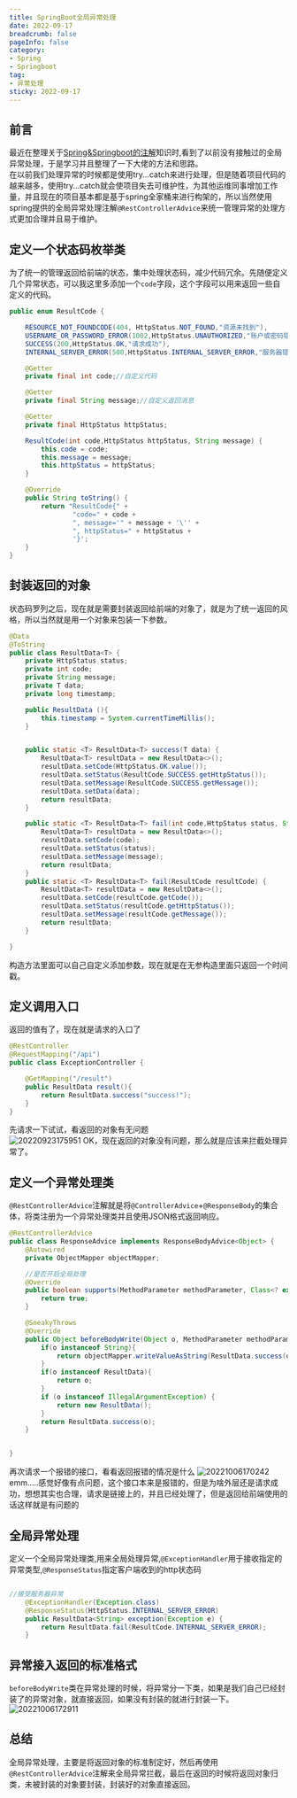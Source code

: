 ```yaml
---
title: SpringBoot全局异常处理
date: 2022-09-17
breadcrumb: false
pageInfo: false
category:
- Spring
- Springboot
tag:
- 异常处理
sticky: 2022-09-17
---
```


## 前言
最近在整理关于[Spring&Springboot的注解](Spring&SpringBoot注解总结)知识时,看到了以前没有接触过的全局异常处理，于是学习并且整理了一下大佬的方法和思路。  
在以前我们处理异常的时候都是使用try...catch来进行处理，但是随着项目代码的越来越多，使用try...catch就会使项目失去可维护性，为其他运维同事增加工作量，并且现在的项目基本都是基于spring全家桶来进行构架的，所以当然使用spring提供的全局异常处理注解`@RestControllerAdvice`来统一管理异常的处理方式更加合理并且易于维护。

## 定义一个状态码枚举类
为了统一的管理返回给前端的状态，集中处理状态码，减少代码冗余。先随便定义几个异常状态，可以我这里多添加一个`code`字段，这个字段可以用来返回一些自定义的代码。
```java :no-line-numbers
public enum ResultCode {

    RESOURCE_NOT_FOUNDCODE(404, HttpStatus.NOT_FOUND,"资源未找到"),
    USERNAME_OR_PASSWORD_ERROR(1002,HttpStatus.UNAUTHORIZED,"账户或密码错误"),
    SUCCESS(200,HttpStatus.OK,"请求成功"),
    INTERNAL_SERVER_ERROR(500,HttpStatus.INTERNAL_SERVER_ERROR,"服务器错误");

    @Getter
    private final int code;//自定义代码

    @Getter
    private final String message;//自定义返回消息

    @Getter
    private final HttpStatus httpStatus;

    ResultCode(int code,HttpStatus httpStatus, String message) {
        this.code = code;
        this.message = message;
        this.httpStatus = httpStatus;
    }

    @Override
    public String toString() {
        return "ResultCode{" +
                "code=" + code +
                ", message='" + message + '\'' +
                ", httpStatus=" + httpStatus +
                '}';
    }
}

```
## 封装返回的对象
状态码罗列之后，现在就是需要封装返回给前端的对象了，就是为了统一返回的风格，所以当然就是用一个对象来包装一下参数。
``` java :no-line-numbers
@Data
@ToString
public class ResultData<T> {
    private HttpStatus status;
    private int code;
    private String message;
    private T data;
    private long timestamp;

    public ResultData (){
        this.timestamp = System.currentTimeMillis();
    }


    public static <T> ResultData<T> success(T data) {
        ResultData<T> resultData = new ResultData<>();
        resultData.setCode(HttpStatus.OK.value());
        resultData.setStatus(ResultCode.SUCCESS.getHttpStatus());
        resultData.setMessage(ResultCode.SUCCESS.getMessage());
        resultData.setData(data);
        return resultData;
    }

    public static <T> ResultData<T> fail(int code,HttpStatus status, String message) {
        ResultData<T> resultData = new ResultData<>();
        resultData.setCode(code);
        resultData.setStatus(status);
        resultData.setMessage(message);
        return resultData;
    }
    public static <T> ResultData<T> fail(ResultCode resultCode) {
        ResultData<T> resultData = new ResultData<>();
        resultData.setCode(resultCode.getCode());
        resultData.setStatus(resultCode.getHttpStatus());
        resultData.setMessage(resultCode.getMessage());
        return resultData;
    }

}

```
构造方法里面可以自己自定义添加参数，现在就是在无参构造里面只返回一个时间戳。  

## 定义调用入口
返回的值有了，现在就是请求的入口了
``` java :no-line-numbers
@RestController
@RequestMapping("/api")
public class ExceptionController {

    @GetMapping("/result")
    public ResultData result(){
        return ResultData.success("success!");
    }
}

```
先请求一下试试，看返回的对象有无问题   
![20220923175951](https://blog-1253887276.cos.ap-chongqing.myqcloud.com/vscodeblog/20220923175951.png)
OK，现在返回的对象没有问题，那么就是应该来拦截处理异常了。

## 定义一个异常处理类
`@RestControllerAdvice`注解就是将`@ControllerAdvice`+`@ResponseBody`的集合体，将类注册为一个异常处理类并且使用JSON格式返回响应。  
``` java :no-line-numbers
@RestControllerAdvice
public class ResponseAdvice implements ResponseBodyAdvice<Object> {
    @Autowired
    private ObjectMapper objectMapper;

    //是否开启全局处理
    @Override
    public boolean supports(MethodParameter methodParameter, Class<? extends HttpMessageConverter<?>> aClass) {
        return true;
    }

    @SneakyThrows
    @Override
    public Object beforeBodyWrite(Object o, MethodParameter methodParameter, MediaType mediaType, Class<? extends HttpMessageConverter<?>> aClass, ServerHttpRequest serverHttpRequest, ServerHttpResponse serverHttpResponse) {
        if(o instanceof String){
            return objectMapper.writeValueAsString(ResultData.success(o));
        }
        if(o instanceof ResultData){
            return o;
        }
        if (o instanceof IllegalArgumentException) {
            return new ResultData();
        }
        return ResultData.success(o);
    }


}

```
再次请求一个报错的接口，看看返回报错的情况是什么
![20221006170242](https://blog-1253887276.cos.ap-chongqing.myqcloud.com/vscodeblog/20221006170242.png)
emm.....感觉好像有点问题，这个接口本来是报错的，但是为啥外层还是请求成功，想想其实也合理，请求是链接上的，并且已经处理了，但是返回给前端使用的话这样就是有问题的

## 全局异常处理
定义一个全局异常处理类,用来全局处理异常,`@ExceptionHandler`用于接收指定的异常类型,`@ResponseStatus`指定客户端收到的http状态码
```java :no-line-numbers

//接受服务器异常
    @ExceptionHandler(Exception.class)
    @ResponseStatus(HttpStatus.INTERNAL_SERVER_ERROR)
    public ResultData<String> exception(Exception e) {
        return ResultData.fail(ResultCode.INTERNAL_SERVER_ERROR);
    }

```

## 异常接入返回的标准格式

`beforeBodyWrite`类在异常处理的时候，将异常分一下类，如果是我们自己已经封装了的异常对象，就直接返回，如果没有封装的就进行封装一下。
![20221006172911](https://blog-1253887276.cos.ap-chongqing.myqcloud.com/vscodeblog/20221006172911.png)

## 总结
全局异常处理，主要是将返回对象的标准制定好，然后再使用`@RestControllerAdvice`注解来全局异常拦截，最后在返回的时候将返回对象归类，未被封装的对象要封装，封装好的对象直接返回。
